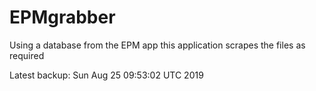 # EPMgrabber
Using a database from the EPM app this application scrapes the files as required


Latest backup: Sun Aug 25 09:53:02 UTC 2019
